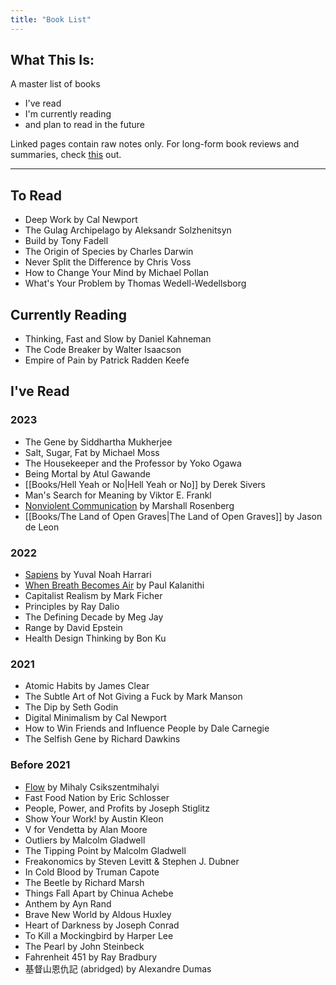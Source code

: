 ```yaml
---
title: "Book List"
---
```

## What This Is:
A master list of books
- I've read
- I'm currently reading
- and plan to read in the future

Linked pages contain raw notes only. For long-form book reviews and summaries, check [this](https://heidi-huang.ghost.io/tag/readsandreflections/) out.

--- 

## To Read
- Deep Work by Cal Newport
- The Gulag Archipelago by Aleksandr Solzhenitsyn
- Build by Tony Fadell
- The Origin of Species by Charles Darwin
- Never Split the Difference by Chris Voss
- How to Change Your Mind by Michael Pollan
- What's Your Problem by Thomas Wedell-Wedellsborg

## Currently Reading
- Thinking, Fast and Slow by Daniel Kahneman
- The Code Breaker by Walter Isaacson
- Empire of Pain by Patrick Radden Keefe

## I've Read
### 2023
- The Gene by Siddhartha Mukherjee
- Salt, Sugar, Fat by Michael Moss
- The Housekeeper and the Professor by Yoko Ogawa
- Being Mortal by Atul Gawande
- [[Books/Hell Yeah or No|Hell Yeah or No]] by Derek Sivers
- Man's Search for Meaning by Viktor E. Frankl
- [Nonviolent Communication](https://heidi-huang.ghost.io/nonviolentcommunication/) by Marshall Rosenberg
- [[Books/The Land of Open Graves|The Land of Open Graves]] by Jason de Leon

### 2022
- [Sapiens](https://heidi-huang.ghost.io/sapiens/) by Yuval Noah Harrari
- [When Breath Becomes Air](https://heidi-huang.ghost.io/when-breath-becomes-air/) by Paul Kalanithi
- Capitalist Realism by Mark Ficher
- Principles by Ray Dalio
- The Defining Decade by Meg Jay
- Range by David Epstein
- Health Design Thinking by Bon Ku

### 2021
- Atomic Habits by James Clear
- The Subtle Art of Not Giving a Fuck by Mark Manson
- The Dip by Seth Godin
- Digital Minimalism by Cal Newport
- How to Win Friends and Influence People by Dale Carnegie
- The Selfish Gene by Richard Dawkins

### Before 2021
- [Flow](https://heidi-huang.ghost.io/flow-the-psychology-of-optimal-experience/) by Mihaly Csikszentmihalyi
- Fast Food Nation by Eric Schlosser
- People, Power, and Profits by Joseph Stiglitz
- Show Your Work! by Austin Kleon
- V for Vendetta by Alan Moore
- Outliers by Malcolm Gladwell
- The Tipping Point by Malcolm Gladwell
- Freakonomics by Steven Levitt & Stephen J. Dubner
- In Cold Blood by Truman Capote
- The Beetle by Richard Marsh
- Things Fall Apart by Chinua Achebe
- Anthem by Ayn Rand
- Brave New World by Aldous Huxley
- Heart of Darkness by Joseph Conrad
- To Kill a Mockingbird by Harper Lee 
- The Pearl by John Steinbeck 
- Fahrenheit 451 by Ray Bradbury
- 基督山恩仇記 (abridged) by Alexandre Dumas
